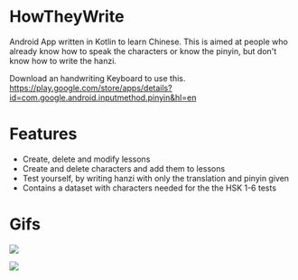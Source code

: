 # HowTheyWrite

Android App written in Kotlin to learn Chinese. This is aimed at people who already know how to speak the characters or know the pinyin, but don't know how to write the hanzi.

Download an handwriting Keyboard to use this.
https://play.google.com/store/apps/details?id=com.google.android.inputmethod.pinyin&hl=en

# Features
- Create, delete and modify lessons
- Create and delete characters and add them to lessons
- Test yourself, by writing hanzi with only the translation and pinyin given
- Contains a dataset with characters needed for the the HSK 1-6 tests

# Gifs

![](Media/GIF/BasicNavigationAndQuiz.gif)

![](Media/GIF/LessonModification.gif)
